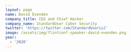 ```yaml
---
layout: page
name: David Evenden
company_title: CEO and Chief Hacker
company_name: StandardUser Cyber Security
twitter: 'https://twitter.com/StandardUserLLC'
image: /assets/img/flintconf-speaker-david-evenden.png
year:
  - '2020'
---
```

